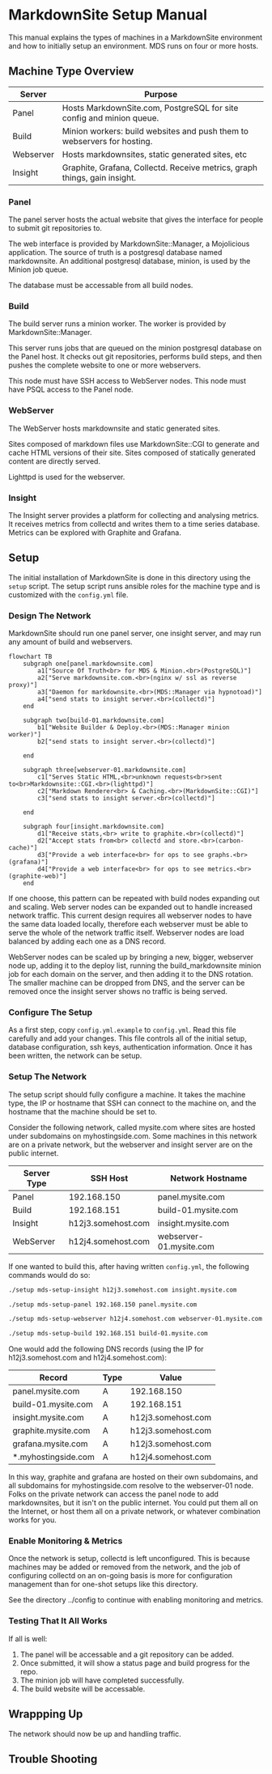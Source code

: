 # MarkdownSite Setup Manual

This manual explains the types of machines in a MarkdownSite environment and how to initially setup an environment.  MDS runs on four or more hosts.

## Machine Type Overview

| Server    | Purpose                                                                   |
| --------- | ------------------------------------------------------------------------- |
| Panel     | Hosts MarkdownSite.com, PostgreSQL for site config and minion queue.      |
| Build     | Minion workers: build websites and push them to webservers for hosting.   |
| Webserver | Hosts markdownsites, static generated sites, etc                          |
| Insight   | Graphite, Grafana, Collectd. Receive metrics, graph things, gain insight. |

### Panel

The panel server hosts the actual website that gives the interface for people to submit git repositories to.

The web interface is provided by MarkdownSite::Manager, a Mojolicious application.  The source of truth is a postgresql database named markdownsite.  An additional postgresql database, minion, is used by the Minion job queue.

The database must be accessable from all build nodes.

### Build

The build server runs a minion worker.  The worker is provided by MarkdownSite::Manager.

This server runs jobs that are queued on the minion postgresql database on the Panel host.  It checks out git repositories, performs build steps, and then pushes the complete website to one or more webservers.

This node must have SSH access to WebServer nodes.  This node must have PSQL access to the Panel node.

### WebServer

The WebServer hosts markdownsite and static generated sites.

Sites composed of markdown files use MarkdownSite::CGI to generate and cache HTML versions of their site.  Sites composed of statically generated content are directly served.

Lighttpd is used for the webserver.

### Insight

The Insight server provides a platform for collecting and analysing metrics.  It receives metrics from collectd and writes them to a time series database.  Metrics can be explored with Graphite and Grafana.

## Setup

The initial installation of MarkdownSite is done in this directory using the `setup` script.  The setup script runs ansible roles for the machine type and is customized with the `config.yml` file.

### Design The Network

MarkdownSite should run one panel server, one insight server, and may run any amount of build and webservers.

```mermaid
flowchart TB
    subgraph one[panel.markdownsite.com]
        a1["Source Of Truth<br> for MDS & Minion.<br>(PostgreSQL)"]
        a2["Serve markdownsite.com.<br>(nginx w/ ssl as reverse proxy)"]
        a3["Daemon for markdownsite.<br>(MDS::Manager via hypnotoad)"]
        a4["send stats to insight server.<br>(collectd)"]
    end

    subgraph two[build-01.markdownsite.com]
        b1["Website Builder & Deploy.<br>(MDS::Manager minion worker)"]
        b2["send stats to insight server.<br>(collectd)"]

    end

    subgraph three[webserver-01.markdownsite.com]
        c1["Serves Static HTML,<br>unknown requests<br>sent to<br>Markdownsite::CGI.<br>(lighttpd)"]
        c2["Markdown Renderer<br> & Caching.<br>(MarkdownSite::CGI)"]
        c3["send stats to insight server.<br>(collectd)"]

    end

    subgraph four[insight.markdownsite.com]
        d1["Receive stats,<br> write to graphite.<br>(collectd)"]
        d2["Accept stats from<br> collectd and store.<br>(carbon-cache)"]
        d3["Provide a web interface<br> for ops to see graphs.<br>(grafana)"]
        d4["Provide a web interface<br> for ops to see metrics.<br>(graphite-web)"]
    end
```

If one choose, this pattern can be repeated with build nodes expanding out and scaling.  Web server nodes can be expanded out to handle increased network traffic.  This current design requires all webserver nodes to have the same data loaded locally, therefore each webserver must be able to serve the whole of the network traffic itself.  Webserver nodes are load balanced by adding each one as a DNS record.

WebServer nodes can be scaled up by bringing a new, bigger, webserver node up, adding it to the deploy list, running the build\_markdownsite minion job for each domain on the server, and then adding it to the DNS rotation.  The smaller machine can be dropped from DNS, and the server can be removed once the insight server shows no traffic is being served.

### Configure The Setup

As a first step, copy `config.yml.example` to `config.yml`.  Read this file carefully and add your changes.  This file controls all of the initial setup, database configuration, ssh keys, authentication information.  Once it has been written, the network can be setup.


### Setup The Network

The setup script should fully configure a machine.  It takes the machine type, the IP or hostname that SSH can connect to the machine on, and the hostname that the machine should be set to.

Consider the following network, called mysite.com where sites are hosted under subdomains on myhostingside.com.  Some machines in this network are on a private network, but the webserver and insight server are on the public internet.

| Server Type | SSH Host           | Network Hostname        |
| ----------- | ------------------ | ----------------------- |
| Panel       | 192.168.150        | panel.mysite.com        |
| Build       | 192.168.151        | build-01.mysite.com     |
| Insight     | h12j3.somehost.com | insight.mysite.com      |
| WebServer   | h12j4.somehost.com | webserver-01.mysite.com |

If one wanted to build this, after having written `config.yml`, the following commands would do so:

```bash
./setup mds-setup-insight h12j3.somehost.com insight.mysite.com

./setup mds-setup-panel 192.168.150 panel.mysite.com

./setup mds-setup-webserver h12j4.somehost.com webserver-01.mysite.com

./setup mds-setup-build 192.168.151 build-01.mysite.com
```

One would add the following DNS records (using the IP for h12j3.somehost.com and h12j4.somehost.com):

| Record                | Type | Value              |
| --------------------- | ---- | ------------------ |
| panel.mysite.com      | A    | 192.168.150        |
| build-01.mysite.com   | A    | 192.168.151        |
| insight.mysite.com    | A    | h12j3.somehost.com |
| graphite.mysite.com   | A    | h12j3.somehost.com |
| grafana.mysite.com    | A    | h12j3.somehost.com |
| \*.myhostingside.com  | A    | h12j4.somehost.com |

In this way, graphite and grafana are hosted on their own subdomains, and all subdomains for myhostingside.com resolve to the webserver-01 node.  Folks on the private network can access the panel node to add markdownsites, but it isn't on the public internet.  You could put them all on the Internet, or host them all on a private network, or whatever combination works for you.

### Enable Monitoring & Metrics

Once the network is setup, collectd is left unconfigured.  This is because machines may be added or removed from the network, and the job of configuring collectd on an on-going basis is more for configuration management than for one-shot setups like this directory.

See the directory ../config to continue with enabling monitoring and metrics.

### Testing That It All Works

If all is well:

1. The panel will be accessable and a git repository can be added.
2. Once submitted, it will show a status page and build progress for the repo.
3. The minion job will have completed successfully.
4. The build website will be accessable.

## Wrappping Up

The network should now be up and handling traffic.

## Trouble Shooting



